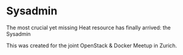 # Sysadmin
The most crucial yet missing Heat resource has finally arrived: the Sysadmin

This was created for the joint OpenStack & Docker Meetup in Zurich.
